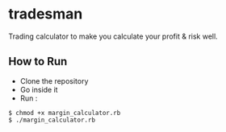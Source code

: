# tradesman
Trading calculator to make you calculate your profit &amp; risk well.

## How to Run
- Clone the repository
- Go inside it
- Run : 
```
$ chmod +x margin_calculator.rb
$ ./margin_calculator.rb
```

